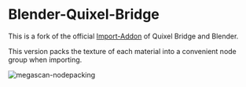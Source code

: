 # Blender-Quixel-Bridge
This is a fork of the official [Import-Addon](https://quixel.com/plugins/) of Quixel Bridge and Blender.

This version packs the texture of each material into a convenient node group when importing. 

![megascan-nodepacking](https://github.com/FScociety/Blender-Quixel-Bridge/assets/40910944/19977a89-ff88-40fe-af53-d259f2dbd524)

